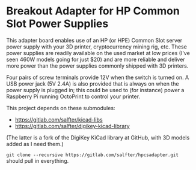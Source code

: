 Breakout Adapter for HP Common Slot Power Supplies
==================================================

This adapter board enables use of an HP (or HPE) Common Slot server power
supply with your 3D printer, cryptocurrency mining rig, etc.  These power
supplies are readily available on the used market at low prices (I've seen
460W models going for just $20) and are more reliable and deliver more power
than the power supplies commonly shipped with 3D printers.

Four pairs of screw terminals provide 12V when the switch is turned on.  A
USB power jack (5V 2.4A) is also provided that is always on when the power
supply is plugged in; this could be used to (for instance) power a Raspberry
Pi running OctoPrint to control your printer.

This project depends on these submodules:

- https://gitlab.com/salfter/kicad-libs
- https://gitlab.com/salfter/digikey-kicad-library

(The latter is a fork of the DigiKey KiCad library at GitHub, with 3D models
added as I need them.)

`git clone --recursive https://gitlab.com/salfter/hpcsadapter.git` should
pull in everything.
